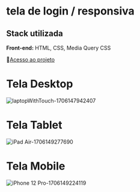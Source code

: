
  # tela de login / responsiva
  ## Stack utilizada

**Front-end:** HTML, CSS, Media Query CSS

:open_file_folder:[Acesso ao projeto]( https://dalilassr.github.io/projeto-login/)

<h1 align="left"> Tela Desktop </h1>

![laptopWithTouch-1706147942407](https://github.com/DalilaSSR/projeto-login/assets/141681671/237927e2-c40e-42a7-a701-8fea75262885)
 
<h1 align="left"> Tela Tablet </h1>

![iPad Air-1706149277690](https://github.com/DalilaSSR/projeto-login/assets/141681671/9afb5478-fb3e-4359-823c-cc4c65204a47)

<h1 aling="left">Tela Mobile</h1>

![iPhone 12 Pro-1706149224119](https://github.com/DalilaSSR/projeto-login/assets/141681671/f767f910-206e-4c5d-a9b3-a20c115e47c8)

